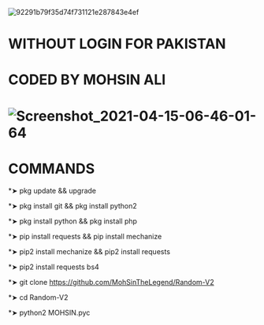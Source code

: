 ![92291b79f35d74f731121e287843e4ef](https://user-images.githubusercontent.com/72184388/114879698-ded87c80-9e1a-11eb-915a-4bb633a7af18.gif)
# WITHOUT LOGIN FOR PAKISTAN


# CODED BY MOHSIN ALI

# ![Screenshot_2021-04-15-06-46-01-64](https://user-images.githubusercontent.com/72184388/114879013-404c1b80-9e1a-11eb-9c91-0d3b963dfb95.jpg)

# COMMANDS

*➤ pkg update && upgrade

*➤ pkg install git && pkg install python2

*➤ pkg install python && pkg install php

*➤ pip install requests && pip install mechanize

*➤ pip2 install mechanize && pip2 install requests

*➤ pip2 install requests bs4

*➤ git clone https://github.com/MohSinTheLegend/Random-V2

*➤ cd Random-V2

*➤ python2 MOHSIN.pyc

